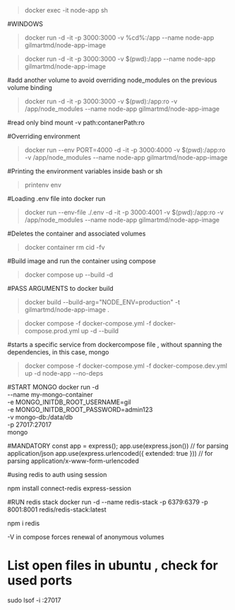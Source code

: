>docker exec -it node-app sh

#WINDOWS
>docker run -d -it -p 3000:3000 -v %cd%:/app  --name node-app gilmartmd/node-app-image

>docker run -d -it -p 3000:3000 -v $(pwd):/app  --name node-app gilmartmd/node-app-image

#add another volume to avoid overriding node_modules on the previous volume binding

>docker run -d -it -p 3000:3000 -v $(pwd):/app:ro -v /app/node_modules --name node-app gilmartmd/node-app-image



#read only bind mount
-v path:contanerPath:ro


#Overriding environment
>docker run --env PORT=4000 -d -it -p 3000:4000 -v $(pwd):/app:ro -v /app/node_modules --name node-app gilmartmd/node-app-image

#Printing the environment variables inside bash or sh

> printenv
> env

#Loading .env file into docker run
>docker run --env-file ./.env -d -it -p 3000:4001 -v $(pwd):/app:ro -v /app/node_modules --name node-app gilmartmd/node-app-image

#Deletes the container and associated volumes
>docker container rm cid -fv  

#Build image and run the container using compose

>docker compose up --build -d

#PASS ARGUMENTS to docker build
>docker build --build-arg="NODE_ENV=production" -t gilmartmd/node-app-image  .

>docker compose -f docker-compose.yml -f docker-compose.prod.yml up -d --build 

#starts a specific service from dockercompose file , without spanning the dependencies, in this case, mongo

>docker compose -f docker-compose.yml -f docker-compose.dev.yml up -d node-app --no-deps

#START MONGO
docker run -d \
  --name my-mongo-container \
  -e MONGO_INITDB_ROOT_USERNAME=gil \
  -e MONGO_INITDB_ROOT_PASSWORD=admin123 \
  -v mongo-db:/data/db \
  -p 27017:27017 \
  mongo

  #MANDATORY
  const app = express();
app.use(express.json()) // for parsing application/json
app.use(express.urlencoded({ extended: true })) // for parsing application/x-www-form-urlencoded


#using redis to auth using session

npm install connect-redis express-session


#RUN redis stack
docker run -d --name redis-stack -p 6379:6379 -p 8001:8001 redis/redis-stack:latest

npm i redis

-V in compose forces renewal of anonymous volumes


# List open files in ubuntu , check for used ports
sudo lsof -i :27017

